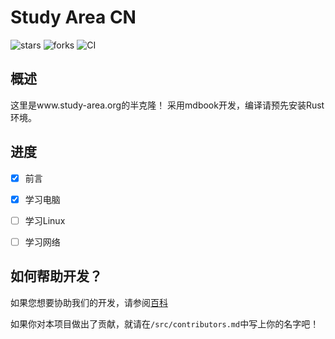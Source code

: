 # Study Area CN

![stars](https://img.shields.io/badge/dynamic/json?url=http%3A%2F%2Fgit.hmtsai.cn%2Fapi%2Fv1%2Frepos%2Fstudy-area-cn%2Fstudy-area-cn&query=%24.stars_count&style=for-the-badge&logo=gitea&label=stars&labelColor=%23F0F0F0&color=%231080FF&cacheSeconds=120&link=http%3A%2F%2Fgit.hmtsai.cn%2Fstudy-area-cn%2Fstudy-area-cn&link=http%3A%2F%2Fgit.hmtsai.cn%2Fstudy-area-cn%2Fstudy-area-cn)
![forks](https://img.shields.io/badge/dynamic/json?url=http%3A%2F%2Fgit.hmtsai.cn%2Fapi%2Fv1%2Frepos%2Fstudy-area-cn%2Fstudy-area-cn&query=%24.forks_count&style=for-the-badge&logo=git&logoColor=%23303030&label=forks&labelColor=%23F0F0F0&color=%2350B250&cacheSeconds=120&link=http%3A%2F%2Fgit.hmtsai.cn%2Fstudy-area-cn%2Fstudy-area-cn&link=http%3A%2F%2Fgit.hmtsai.cn%2Fstudy-area-cn%2Fstudy-area-cn)
![CI](https://img.shields.io/endpoint?url=https%3A%2F%2Fapi.hmtsai.cn%2Fbadgeapi%2Factions%3Furl%3Dhttp%3A%2F%2Fgit.hmtsai.cn%2Fstudy-area-cn%2Fstudy-area-cn%2Factions%26label%3DCI&style=for-the-badge&cacheSeconds=0&labelColor=%23F0F0F0)

## 概述
这里是www.study-area.org的半克隆！
采用mdbook开发，编译请预先安装Rust环境。

## 进度
- [X] 前言

- [X] 学习电脑

- [ ] 学习Linux

- [ ] 学习网络


## 如何帮助开发？
如果您想要协助我们的开发，请参阅[百科](https://git.hmtsai.cn/study-area-cn/study-area-cn/wiki)

如果你对本项目做出了贡献，就请在`/src/contributors.md`中写上你的名字吧！